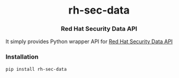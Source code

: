 <h1 align="center"> rh-sec-data </h1>
<h3 align="center"> Red Hat Security Data API</h3>

It simply provides Python wrapper API for [Red Hat Security Data API](https://access.redhat.com/documentation/en-us/red_hat_security_data_api/1.0/)

### Installation

```
pip install rh-sec-data
```

